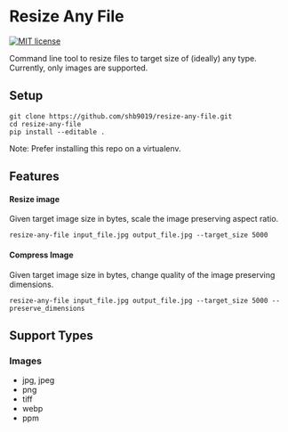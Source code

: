 # Resize Any File

[![MIT license](https://img.shields.io/badge/License-MIT-blue.svg)](https://lbesson.mit-license.org/)

Command line tool to resize files to target size of (ideally) any type. Currently,
only images are supported.

## Setup

```commandline
git clone https://github.com/shb9019/resize-any-file.git
cd resize-any-file
pip install --editable .
```
Note: Prefer installing this repo on a virtualenv.
 
 ## Features
 
#### Resize image
Given target image size in bytes, scale the image preserving aspect ratio.
 ```commandline
resize-any-file input_file.jpg output_file.jpg --target_size 5000
```

#### Compress Image
Given target image size in bytes, change quality of the image preserving dimensions. 
 ```commandline
resize-any-file input_file.jpg output_file.jpg --target_size 5000 --preserve_dimensions
```

## Support Types

### Images

* jpg, jpeg
* png
* tiff
* webp
* ppm
